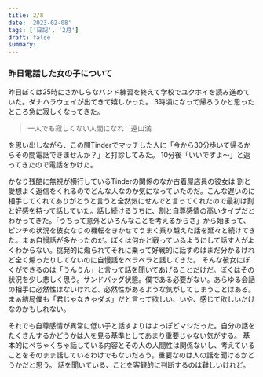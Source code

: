```yaml
---
title: 2/8
date: '2023-02-08'
tags: ['日記', '2月']
draft: false
summary:
---
```


### 昨日電話した女の子について
昨日ぼくは25時にさかしらなバンド練習を終えて学校でユクホイを読み進めていた。ダナハラウェイが出てきて嬉しかった。
3時頃になって帰ろうかと思ったところ急に寂しくなってきた。
> 一人でも寂しくない人間になれ　遠山満

を思い出しながら、この間Tinderでマッチした人に「今から30分歩いて帰るからその間電話できませんか？」と打診してみた。
10分後「いいですよ〜」と返ってきたので電話をかけた。

かなり残酷に無視が横行しているTinderの関係のなか古着屋店員の彼女は
割と愛想よく返信をくれるのでどんな人なのか気になっていたのだ。こんな遅いのに相手してくれてありがとうと言うと全然気にせんでと言ってくれたので最初は割と好感を持って話していた。話し続けるうちに、割と自尊感情の高いタイプだとわかってきた。「うちって意外といろんなことを考えるからさ」から始まって、ピンチの状況を彼女なりの機転をきかせてうまく乗り越えた話を延々と続けてきた。まぁ自慢話が多かったのだ。ぼくは何かと戦っているようにして話す人がよくわからない。挑発的に煽られてそれに乗って好戦的に話すのはまだ分かるけれど全く煽ったりしてないのに自慢話をペラペラと話してきた。
そんな彼女にぼくができるのは「うんうん」と言って話を聞いてあげることだけだ。ぼくはその状況を少し悲しく思う。サンドバッグ状態。僕である必要がない。あらゆる会話の相手に必然性はないけれど、必然性があるような気がしてしまうことはある。
まぁ結局僕も「君じゃなきゃダメ」だと言って欲しい、いや、感じて欲しいだけなのかもしれない。

それでも自尊感情が異常に低い子と話すよりはよっぽどマシだった。自分の話をたくさんするかどうかは人を見る基準としてあまり重要じゃない気がする。
基本的にぺちゃくちゃ話している内容とその人の人間性は関係ないし、考えていることをそのまま話しているわけでもないだろう。重要なのは人の話を聞けるかどうかだと思う。
話を聞いている、ことを客観的に判断するのは難しいけれど。


